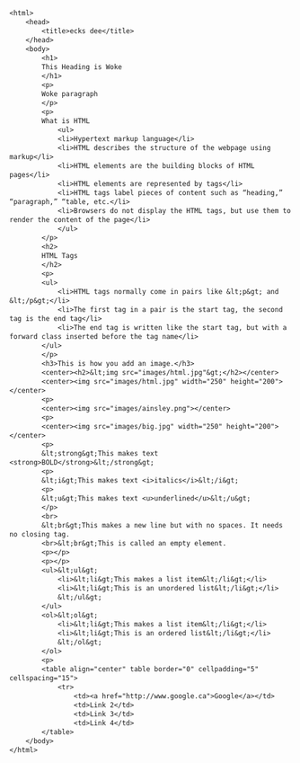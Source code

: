 <!DOCTYPE html>
	<html>
		<head>
			<title>ecks dee</title>
		</head>
		<body>
			<h1>
			This Heading is Woke
			</h1>
			<p>
			Woke paragraph
			</p>
			<p>
			What is HTML
				<ul>
				<li>Hypertext markup language</li>
				<li>HTML describes the structure of the webpage using markup</li>
				<li>HTML elements are the building blocks of HTML pages</li>
				<li>HTML elements are represented by tags</li>
				<li>HTML tags label pieces of content such as “heading,” “paragraph,” “table, etc.</li>
				<li>Browsers do not display the HTML tags, but use them to render the content of the page</li>
				</ul>
			</p>
			<h2>
			HTML Tags
			</h2>
			<p>
			<ul>
				<li>HTML tags normally come in pairs like &lt;p&gt; and &lt;/p&gt;</li>
				<li>The first tag in a pair is the start tag, the second tag is the end tag</li>
				<li>The end tag is written like the start tag, but with a forward class inserted before the tag name</li>
			</ul>
			</p>
			<h3>This is how you add an image.</h3>
			<center><h2>&lt;img src="images/html.jpg"&gt;</h2></center>
			<center><img src="images/html.jpg" width="250" height="200"></center>
			<p>
			<center><img src="images/ainsley.png"></center>
			<p>
			<center><img src="images/big.jpg" width="250" height="200"></center>
			<p>
			&lt;strong&gt;This makes text <strong>BOLD</strong>&lt;/strong&gt;
			<p>
			&lt;i&gt;This makes text <i>italics</i>&lt;/i&gt;
			<p>
			&lt;u&gt;This makes text <u>underlined</u>&lt;/u&gt;
			</p>
			<br>
			&lt;br&gt;This makes a new line but with no spaces. It needs no closing tag. 
			<br>&lt;br&gt;This is called an empty element.
			<p></p>
			<p></p>
			<ul>&lt;ul&gt;
				<li>&lt;li&gt;This makes a list item&lt;/li&gt;</li>
				<li>&lt;li&gt;This is an unordered list&lt;/li&gt;</li>
				&lt;/ul&gt;
			</ul>
			<ol>&lt;ol&gt;
				<li>&lt;li&gt;This makes a list item&lt;/li&gt;</li>
				<li>&lt;li&gt;This is an ordered list&lt;/li&gt;</li>
				&lt;/ol&gt;
			</ol>
			<p>
			<table align="center" table border="0" cellpadding="5" cellspacing="15">
				<tr>
					<td><a href="http://www.google.ca">Google</a></td>
					<td>Link 2</td>
					<td>Link 3</td>
					<td>Link 4</td>
			</table>
		</body>
	</html>

